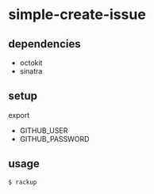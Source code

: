 simple-create-issue
===================

## dependencies

- octokit
- sinatra

## setup

export

- GITHUB_USER
- GITHUB_PASSWORD

## usage

```
$ rackup
```